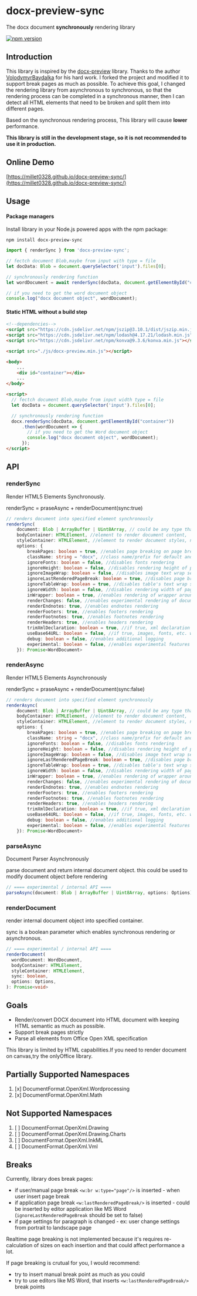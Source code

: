 # docx-preview-sync
The docx document **synchronously** rendering library

[![npm version](https://badge.fury.io/js/docx-preview-sync.svg)](https://www.npmjs.com/package/docx-preview-sync)

Introduction
----
This library is inspired by the [docx-preview](https://github.com/VolodymyrBaydalka/docxjs) library. Thanks to the author [VolodymyrBaydalka](https://github.com/VolodymyrBaydalka) for his hard work.
I forked the project and modified it to support break pages as much as possible.
To achieve this goal, I changed the rendering library from asynchronous to synchronous, so that the rendering process can be completed in a synchronous manner, then I can detect all HTML elements that need to be broken and split them into different pages.

Based on the synchronous rendering process, This library will cause **lower** performance.

**This library is still in the development stage, so it is not recommended to use it in production.**

Online Demo
-----
[https://millet0328.github.io/docx-preview-sync/](https://millet0328.github.io/docx-preview-sync/)

Usage
-----
#### Package managers
Install library in your Node.js powered apps with the npm package:

```shell
npm install docx-preview-sync
```
```typescript
import { renderSync } from 'docx-preview-sync';

// fectch document Blob,maybe from input with type = file
let docData: Blob = document.querySelector('input').files[0];

// synchronously rendering function
let wordDocument = await renderSync(docData, document.getElementById("container"));

// if you need to get the word document object
console.log("docx document object", wordDocument);
```

#### Static HTML without a build step

```html
<!--dependencies-->
<script src="https://cdn.jsdelivr.net/npm/jszip@3.10.1/dist/jszip.min.js"></script>
<script src="https://cdn.jsdelivr.net/npm/lodash@4.17.21/lodash.min.js"></script>
<script src="https://cdn.jsdelivr.net/npm/konva@9.3.6/konva.min.js"></script>

<script src="./js/docx-preview.min.js"></script>

<body>
    ...
    <div id="container"></div>
    ...
</body>

<script>
  // fectch document Blob,maybe from input width type = file
  let docData = document.querySelector('input').files[0];

  // synchronously rendering function
  docx.renderSync(docData, document.getElementById("container"))
      .then(wordDocument => {
        // if you need to get the Word document object
        console.log("docx document object", wordDocument);
      });
</script>
```

API
---
### renderSync

Render HTML5 Elements Synchronously.

renderSync = praseAsync + renderDocument(sync:true)

```typescript
// renders document into specified element synchronously
renderSync(
    document: Blob | ArrayBuffer | Uint8Array, // could be any type that supported by JSZip.loadAsync
    bodyContainer: HTMLElement, //element to render document content,
    styleContainer: HTMLElement, //element to render document styles, numbeings, fonts. If null, bodyContainer will be used.
    options: {
        breakPages: boolean = true, //enables page breaking on page breaks
        className: string = "docx", //class name/prefix for default and document style classes
        ignoreFonts: boolean = false, //disables fonts rendering
        ignoreHeight: boolean = false, //disables rendering height of page
        ignoreImageWrap: boolean = false, //disables image text wrap setting
        ignoreLastRenderedPageBreak: boolean = true, //disables page breaking on lastRenderedPageBreak elements
        ignoreTableWrap: boolean = true, //disables table's text wrap setting
        ignoreWidth: boolean = false, //disables rendering width of page
        inWrapper: boolean = true, //enables rendering of wrapper around document content
        renderChanges: false, //enables experimental rendering of document changes (inserions/deletions)
        renderEndnotes: true, //enables endnotes rendering
        renderFooters: true, //enables footers rendering
        renderFootnotes: true, //enables footnotes rendering
        renderHeaders: true, //enables headers rendering
        trimXmlDeclaration: boolean = true, //if true, xml declaration will be removed from xml documents before parsing
        useBase64URL: boolean = false, //if true, images, fonts, etc. will be converted to base 64 URL, otherwise URL.createObjectURL is used
        debug: boolean = false, //enables additional logging
        experimental: boolean = false, //enables experimental features (tab stops calculation)
    }): Promise<WordDocument>
```

### renderAsync

Render HTML5 Elements Asynchronously

renderSync = praseAsync + renderDocument(sync:false)

```typescript
// renders document into specified element synchronously
renderAsync(
    document: Blob | ArrayBuffer | Uint8Array, // could be any type that supported by JSZip.loadAsync
    bodyContainer: HTMLElement, //element to render document content,
    styleContainer: HTMLElement, //element to render document styles, numbeings, fonts. If null, bodyContainer will be used.
    options: {
        breakPages: boolean = true, //enables page breaking on page breaks
        className: string = "docx", //class name/prefix for default and document style classes
        ignoreFonts: boolean = false, //disables fonts rendering
        ignoreHeight: boolean = false, //disables rendering height of page
        ignoreImageWrap: boolean = false, //disables image text wrap setting
        ignoreLastRenderedPageBreak: boolean = true, //disables page breaking on lastRenderedPageBreak elements
        ignoreTableWrap: boolean = true, //disables table's text wrap setting
        ignoreWidth: boolean = false, //disables rendering width of page
        inWrapper: boolean = true, //enables rendering of wrapper around document content
        renderChanges: false, //enables experimental rendering of document changes (inserions/deletions)
        renderEndnotes: true, //enables endnotes rendering
        renderFooters: true, //enables footers rendering
        renderFootnotes: true, //enables footnotes rendering
        renderHeaders: true, //enables headers rendering
        trimXmlDeclaration: boolean = true, //if true, xml declaration will be removed from xml documents before parsing
        useBase64URL: boolean = false, //if true, images, fonts, etc. will be converted to base 64 URL, otherwise URL.createObjectURL is used
        debug: boolean = false, //enables additional logging
        experimental: boolean = false, //enables experimental features (tab stops calculation)
    }): Promise<WordDocument>
```

### parseAsync

Document Parser Asynchronously

parse document and return internal document object. this could be used to modify document object before rendering

```typescript
// ==== experimental / internal API ====
parseAsync(document: Blob | ArrayBuffer | Uint8Array, options: Options): Promise<WordDocument>
```

### renderDocument

render internal document object into specified container.

sync is a boolean parameter which enables synchronous rendering or asynchronous.

```typescript
// ==== experimental / internal API ====
renderDocument(
  wordDocument: WordDocument, 
  bodyContainer: HTMLElement, 
  styleContainer: HTMLElement,
  sync: boolean,
  options: Options,
): Promise<void>
```

Goals
----
* Render/convert DOCX document into HTML document with keeping HTML semantic as much as possible.
* Support break pages strictly
* Parse all elements from Office Open XML specification

This library is limited by HTML capabilities.If you need to render document on canvas,try the onlyOffice library.

Partially Supported Namespaces
------------------
1. [x] DocumentFormat.OpenXml.Wordprocessing
2. [x] DocumentFormat.OpenXml.Math

Not Supported Namespaces
------------------------
1. [ ] DocumentFormat.OpenXml.Drawing
2. [ ] DocumentFormat.OpenXml.Drawing.Charts
3. [ ] DocumentFormat.OpenXml.InkML
4. [ ] DocumentFormat.OpenXml.Vml

Breaks
------

Currently, library does break pages:

- if user/manual page break `<w:br w:type="page"/>` is inserted - when user insert page break
- if application page break `<w:lastRenderedPageBreak/>` is inserted - could be inserted by editor application like MS Word (`ignoreLastRenderedPageBreak` should be set to false)
- if page settings for paragraph is changed - ex: user change settings from portrait to landscape page

Realtime page breaking is not implemented because it's requires re-calculation of sizes on each insertion and that could affect performance a lot.

If page breaking is crutual for you, I would recommend:

- try to insert manual break point as much as you could
- try to use editors like MS Word, that inserts `<w:lastRenderedPageBreak/>` break points
